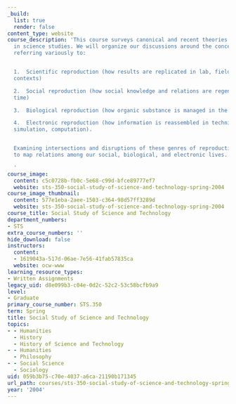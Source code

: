```yaml
---
_build:
  list: true
  render: false
content_type: website
course_description: 'This course surveys canonical and recent theories and methods
  in science studies. We will organize our discussions around the concept of "reproduction,"
  referring variously to:


  1.  Scientific reproduction (how results are replicated in lab, field, disciplinary
  contexts)

  2.  Social reproduction (how social knowledge and relations are regenerated over
  time)

  3.  Biological reproduction (how organic substance is managed in the genetic age)

  4.  Electronic reproduction (how information is reassembled in techniques of transcription,
  simulation, computation).


  Examining intersections and disruptions of these genres of reproduction, we seek
  to map relations among our social, biological, and electronic lives.

  '
course_image:
  content: c5c0728b-fb0c-5e68-c99d-bfce89777ef7
  website: sts-350-social-study-of-science-and-technology-spring-2004
course_image_thumbnail:
  content: 577e1eba-2aee-1503-c364-98d57ff3289d
  website: sts-350-social-study-of-science-and-technology-spring-2004
course_title: Social Study of Science and Technology
department_numbers:
- STS
extra_course_numbers: ''
hide_download: false
instructors:
  content:
  - 1619043a-517d-06ae-7e56-41fab57835ca
  website: ocw-www
learning_resource_types:
- Written Assignments
legacy_uid: d8e099b3-c04e-0d2c-52c2-53c58bcfb9a9
level:
- Graduate
primary_course_number: STS.350
term: Spring
title: Social Study of Science and Technology
topics:
- - Humanities
  - History
  - History of Science and Technology
- - Humanities
  - Philosophy
- - Social Science
  - Sociology
uid: 059b3b75-c70e-4037-a6ca-21190b171345
url_path: courses/sts-350-social-study-of-science-and-technology-spring-2004
year: '2004'
---
```

